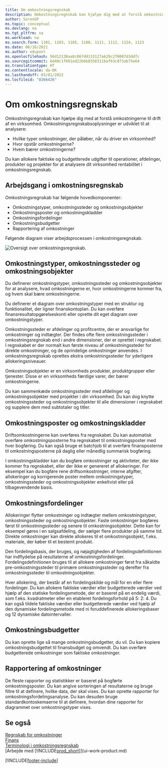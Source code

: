 ```yaml
---
title: Om omkostningsregnskab
description: Omkostningsregnskab kan hjælpe dig med at forstå omkostningerne til drift af en virksomhed. Omkostningsregnskabsoplysninger er udviklet til at analysere forskellige situationer.
author: SorenGP
ms.topic: conceptual
ms.devlang: na
ms.tgt_pltfrm: na
ms.workload: na
ms.search.form: 1101, 1103, 1105, 1108, 1111, 1112, 1124, 1123
ms.date: 06/16/2021
ms.author: edupont
ms.openlocfilehash: 56d12130aa8c067d0133127a629c2f0007d3ddfc
ms.sourcegitcommit: 6d48c1f601ed22b6b0358311baf63c073ab75e64
ms.translationtype: HT
ms.contentlocale: da-DK
ms.lasthandoff: 03/01/2022
ms.locfileid: "8366426"
---
```

# <a name="about-cost-accounting"></a>Om omkostningsregnskab
Omkostningsregnskab kan hjælpe dig med at forstå omkostningerne til drift af en virksomhed. Omkostningsregnskabsoplysninger er udviklet til at analysere:  

-   Hvilke typer omkostninger, der påløber, når du driver en virksomhed?  
-   Hvor opstår omkostningerne?  
-   Hvem bærer omkostningerne?  

Du kan allokere faktiske og budgetterede udgifter til operationer, afdelinger, produkter og projekter for at analysere dit virksomhed rentabilitet i omkostningsregnskab.  

## <a name="workflow-in-cost-accounting"></a>Arbejdsgang i omkostningsregnskab  
Omkostningsregnskab har følgende hovedkomponenter:  

-   Omkostningstyper, omkostningssteder og omkostningsobjekter  
-   Omkostningsposter og omkostningskladder  
-   Omkostningsfordelinger  
-   Omkostningsbudgetter
-   Rapportering af omkostninger  

Følgende diagram viser arbejdsprocessen i omkostningsregnskab.  

![Oversigt over omkostningsregnskab.](media/costaccountingoverview.png "OversigtOverOmkostningsregnskab")  

## <a name="cost-types-cost-centers-and-cost-objects"></a>Omkostningstyper, omkostningssteder og omkostningsobjekter  
Du definerer omkostningstyper, omkostningssteder og omkostningsobjekter for at analysere, hvad omkostningerne er, hvor omkostningerne kommer fra, og hvem skal bære omkostningerne.  

Du definerer et diagram over omkostningstyper med en struktur og funktionalitet, der ligner finanskontoplan. Du kan overføre finansresultatopgørelseskonti eller oprette dit eget diagram over omkostningstyper.  

Omkostningssteder er afdelinger og profitcentre, der er ansvarlige for omkostninger og indtægter. Der findes ofte flere omkostningssteder i omkostningsregnskab end i andre dimensioner, der er oprettet i regnskabet. I regnskabet er der normalt kun første niveau af omkostningssteder for direkte omkostninger, og de oprindelige omkostninger anvendes. I omkostningsregnskab oprettes ekstra omkostningssteder for yderligere allokeringsniveauer.  

Omkostningsobjekter er en virksomheds produkter, produktgrupper eller tjenester. Disse er en virksomheds færdige varer, der bærer omkostningerne.  

Du kan sammenkæde omkostningssteder med afdelinger og omkostningsobjekter med projekter i din virksomhed. Du kan dog knytte omkostningssteder og omkostningsobjekter til alle dimensioner i regnskabet og supplere dem med subtotaler og titler.  

## <a name="cost-entries-and-cost-journals"></a>Omkostningsposter og omkostningskladder  
Driftsomkostningerne kan overføres fra regnskabet. Du kan automatisk overføre omkostningsposterne fra regnskabet til omkostningsposter med hver bogføring. Du kan også bruge et batchjob til at overføre finansposterne til omkostningsposterne på daglig eller månedlig summarisk bogføring.  

I omkostningskladder kan du bogføre omkostninger og aktiviteter, der ikke kommer fra regnskabet, eller der ikke er genereret af allokeringer. For eksempel kan du bogføre rene driftsomkostninger, interne afgifter, allokeringer og korrigerende poster mellem omkostningstyper, omkostningssteder og omkostningsobjekter enkeltvist eller på tilbagevendende basis.  

## <a name="cost-allocations"></a>Omkostningsfordelinger  
Allokeringer flytter omkostninger og indtægter mellem omkostningstyper, omkostningssteder og omkostningsobjekter. Faste omkostninger bogføres først til omkostningssteder og senere til omkostningsobjekter. Dette kan for eksempel gøres i en salgsafdeling, der sælger flere produkter på samme tid. Direkte omkostninger kan direkte allokeres til et omkostningsobjekt, f.eks. materiale, der køber til et bestemt produkt.  

Den fordelingsbasis, der bruges, og nøjagtigheden af fordelingsdefinitionen har indflydelse på resultaterne af omkostningsfordelinger. Fordelingsdefinitionen bruges til at allokere omkostninger først fra såkaldte pre-omkostningssteder til primære omkostningssteder og derefter fra omkostningssteder til omkostningsobjekter.  

Hver allokering, der består af en fordelingskilde og mål for en eller flere fordelinger. Du kan allokere faktiske værdier eller budgetterede værdier ved hjælp af den statiske fordelingsmetode, der er baseret på en endelig værdi, som f.eks. kvadratmeter eller en etableret fordelingsforhold på 5: 2: 4. Du kan også tildele faktiske værdier eller budgetterede værdier ved hjælp af den dynamiske fordelingsmetode med ni foruddefinerede allokeringsbaser og 12 dynamiske datointervaller.  

## <a name="cost-budgets"></a>Omkostningsbudgetter  
Du kan oprette lige så mange omkostningsbudgetter, du vil. Du kan kopiere omkostningsbudgettet til finansbudget og omvendt. Du kan overføre budgetterede omkostninger som faktiske omkostninger.  

## <a name="cost-reporting"></a>Rapportering af omkostninger  
De fleste rapporter og statistikker er baseret på bogførte omkostningsposter. Du kan angive sorteringen af resultaterne og bruge filtre til at definere, hvilke data, der skal vises. Du kan oprette rapporter for omkostningsfordelingsanalyse. Du kan desuden bruge standardkontoskemaerne til at definere, hvordan dine rapporter for diagrammet over omkostningstyper vises.  

## <a name="see-also"></a>Se også  
 [Regnskab for omkostninger](finance-manage-cost-accounting.md)  
 [Finans](finance.md)   
 [Terminologi i omkostningsregnskab](finance-terminology-in-cost-accounting.md)  
 [Arbejde med [!INCLUDE[prod_short](includes/prod_short.md)]](ui-work-product.md)


[!INCLUDE[footer-include](includes/footer-banner.md)]